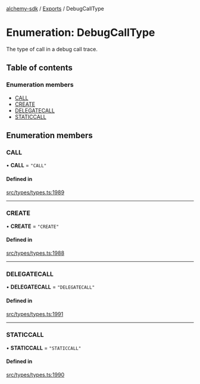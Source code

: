 [alchemy-sdk](../README.md) / [Exports](../modules.md) / DebugCallType

# Enumeration: DebugCallType

The type of call in a debug call trace.

## Table of contents

### Enumeration members

- [CALL](DebugCallType.md#call)
- [CREATE](DebugCallType.md#create)
- [DELEGATECALL](DebugCallType.md#delegatecall)
- [STATICCALL](DebugCallType.md#staticcall)

## Enumeration members

### CALL

• **CALL** = `"CALL"`

#### Defined in

[src/types/types.ts:1989](https://github.com/alchemyplatform/alchemy-sdk-js/blob/a162d40/src/types/types.ts#L1989)

___

### CREATE

• **CREATE** = `"CREATE"`

#### Defined in

[src/types/types.ts:1988](https://github.com/alchemyplatform/alchemy-sdk-js/blob/a162d40/src/types/types.ts#L1988)

___

### DELEGATECALL

• **DELEGATECALL** = `"DELEGATECALL"`

#### Defined in

[src/types/types.ts:1991](https://github.com/alchemyplatform/alchemy-sdk-js/blob/a162d40/src/types/types.ts#L1991)

___

### STATICCALL

• **STATICCALL** = `"STATICCALL"`

#### Defined in

[src/types/types.ts:1990](https://github.com/alchemyplatform/alchemy-sdk-js/blob/a162d40/src/types/types.ts#L1990)

